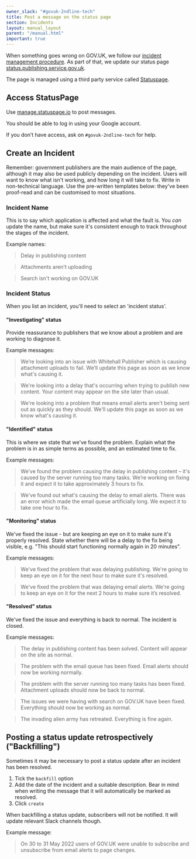 ```yaml
---
owner_slack: "#govuk-2ndline-tech"
title: Post a message on the status page
section: Incidents
layout: manual_layout
parent: "/manual.html"
important: true
---
```


When something goes wrong on GOV.UK, we follow our [incident management procedure][inc].
As part of that, we update our status page [status.publishing.service.gov.uk][status].

The page is managed using a third party service called [Statuspage][sp].

## Access StatusPage

Use [manage.statuspage.io][man] to post messages.

You should be able to log in using your Google account.

If you don’t have access, ask on `#govuk-2ndline-tech` for help.

## Create an Incident

Remember: government publishers are the main audience of the page, although it may also be used publicly depending on the incident.
Users will want to know what isn't working, and how long it will take to fix. Write in non-technical language.
Use the pre-written templates below: they've been proof-read and can be customised to most situations.

### Incident Name

This is to say which application is affected and what the fault is. You *can* update
the name, but make sure it's consistent enough to track throughout the stages of the incident.

Example names:

> Delay in publishing content

<!-- -->
> Attachments aren't uploading

<!-- -->
> Search isn't working on GOV.UK

### Incident Status

When you list an incident, you'll need to select an 'incident status'.

#### "Investigating" status

Provide reassurance to publishers that we know about a problem and are working to diagnose it.

Example messages:

> We’re looking into an issue with Whitehall Publisher which is causing attachment uploads to fail. We’ll update this page as soon as we know what's causing it.

<!-- -->
> We're looking into a delay that's occurring when trying to publish new content. Your content may appear on the site later than usual.

<!-- -->
> We're looking into a problem that means email alerts aren't being sent out as quickly as they should. We'll update this page as soon as we know what's causing it.

#### "Identified" status

This is where we state that we've found the problem.
Explain what the problem is in as simple terms as possible, and an estimated time to fix.

Example messages:

> We’ve found the problem causing the delay in publishing content – it's caused by the server running too many tasks. We’re working on fixing it and expect it to take approximately 3 hours to fix.

<!-- -->
> We've found out what's causing the delay to email alerts. There was an error which made the email queue artificially long. We expect it to take one hour to fix.

#### "Monitoring" status

We've fixed the issue - but are keeping an eye on it to make sure it's properly resolved.
State whether there will be a delay to the fix being visible, e.g. "This should start functioning normally again in 20 minutes".

Example messages:

> We've fixed the problem that was delaying publishing. We're going to keep an eye on it for the next hour to make sure it's resolved.

<!-- -->
> We've fixed the problem that was delaying email alerts. We're going to keep an eye on it for the next 2 hours to make sure it’s resolved.

#### "Resolved" status

We've fixed the issue and everything is back to normal. The incident is closed.

Example messages:

> The delay in publishing content has been solved. Content will appear on the site as normal.

<!-- -->
> The problem with the email queue has been fixed. Email alerts should now be working normally.

<!-- -->
> The problem with the server running too many tasks has been fixed. Attachment uploads should now be back to normal.

<!-- -->
> The issues we were having with search on GOV.UK have been fixed. Everything should now be working as normal.

<!-- -->
> The invading alien army has retreated. Everything is fine again.

## Posting a status update retrospectively ("Backfilling")

Sometimes it may be necessary to post a status update after an incident has been resolved.

1. Tick the `backfill` option
1. Add the date of the incident and a suitable description. Bear in mind when writing the message that it will automatically be marked as resolved.
1. Click `create`

When backfilling a status update, subscribers will not be notified. It will update relevant Slack channels though.

Example message:

> On 30 to 31 May 2022 users of GOV.UK were unable to subscribe and unsubscribe from email alerts to page changes.

[inc]: /manual/incident-management-guidance.html
[status]: https://status.publishing.service.gov.uk
[sp]: https://statuspage.io
[man]: https://manage.statuspage.io
